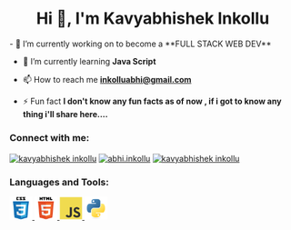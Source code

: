 <h1 align="center">Hi 👋, I'm Kavyabhishek Inkollu</h1>
- 🔭 I’m currently working on to become a **FULL STACK WEB DEV**

- 🌱 I’m currently learning **Java Script**

- 📫 How to reach me **inkolluabhi@gmail.com**

- ⚡ Fun fact **I don't know any fun facts as of now , if i got to know any thing i'll share here....**

<h3 align="left">Connect with me:</h3>
<p align="left">
<a href="https://linkedin.com/in/kavyabhishek inkollu" target="blank"><img align="center" src="https://raw.githubusercontent.com/rahuldkjain/github-profile-readme-generator/master/src/images/icons/Social/linked-in-alt.svg" alt="kavyabhishek inkollu" height="30" width="40" /></a>
<a href="https://instagram.com/abhi.inkollu" target="blank"><img align="center" src="https://raw.githubusercontent.com/rahuldkjain/github-profile-readme-generator/master/src/images/icons/Social/instagram.svg" alt="abhi.inkollu" height="30" width="40" /></a>
<a href="https://www.leetcode.com/kavyabhishek inkollu" target="blank"><img align="center" src="https://raw.githubusercontent.com/rahuldkjain/github-profile-readme-generator/master/src/images/icons/Social/leet-code.svg" alt="kavyabhishek inkollu" height="30" width="40" /></a>
</p>

<h3 align="left">Languages and Tools:</h3>
<p align="left"> <a href="https://www.w3schools.com/css/" target="_blank" rel="noreferrer"> <img src="https://raw.githubusercontent.com/devicons/devicon/master/icons/css3/css3-original-wordmark.svg" alt="css3" width="40" height="40"/> </a> <a href="https://www.w3.org/html/" target="_blank" rel="noreferrer"> <img src="https://raw.githubusercontent.com/devicons/devicon/master/icons/html5/html5-original-wordmark.svg" alt="html5" width="40" height="40"/> </a> <a href="https://developer.mozilla.org/en-US/docs/Web/JavaScript" target="_blank" rel="noreferrer"> <img src="https://raw.githubusercontent.com/devicons/devicon/master/icons/javascript/javascript-original.svg" alt="javascript" width="40" height="40"/> </a> <a href="https://www.python.org" target="_blank" rel="noreferrer"> <img src="https://raw.githubusercontent.com/devicons/devicon/master/icons/python/python-original.svg" alt="python" width="40" height="40"/> </a> </p>
